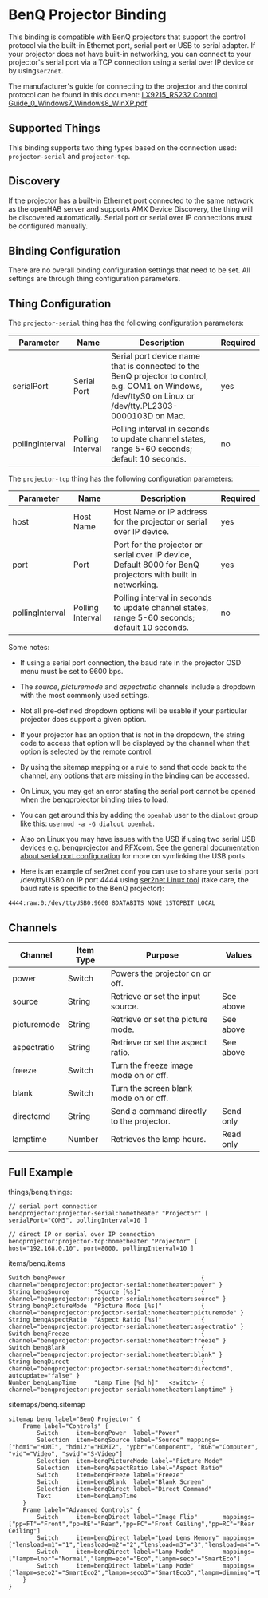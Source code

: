 # BenQ Projector Binding

This binding is compatible with BenQ projectors that support the control protocol via the built-in Ethernet port, serial port or USB to serial adapter.
If your projector does not have built-in networking, you can connect to your projector's serial port via a TCP connection using a serial over IP device or by using`ser2net`.  

The manufacturer's guide for connecting to the projector and the control protocol can be found in this document: [LX9215_RS232 Control Guide_0_Windows7_Windows8_WinXP.pdf](https://esupportdownload.benq.com/esupport/Projector/Control%20Protocols/LX9215/LX9215_RS232%20Control%20Guide_0_Windows7_Windows8_WinXP.pdf)

## Supported Things

This binding supports two thing types based on the connection used: `projector-serial` and `projector-tcp`.

## Discovery

If the projector has a built-in Ethernet port connected to the same network as the openHAB server and supports AMX Device Discovery, the thing will be discovered automatically.
Serial port or serial over IP connections must be configured manually.

## Binding Configuration

There are no overall binding configuration settings that need to be set.
All settings are through thing configuration parameters.

## Thing Configuration

The `projector-serial` thing has the following configuration parameters:

| Parameter       | Name             | Description                                                                                                                                               | Required |
|-----------------|------------------|-----------------------------------------------------------------------------------------------------------------------------------------------------------|----------|
| serialPort      | Serial Port      | Serial port device name that is connected to the BenQ projector to control, e.g. COM1 on Windows, /dev/ttyS0 on Linux or /dev/tty.PL2303-0000103D on Mac. | yes      |
| pollingInterval | Polling Interval | Polling interval in seconds to update channel states, range 5-60 seconds; default 10 seconds.                                                             | no       |

The `projector-tcp` thing has the following configuration parameters:

| Parameter       | Name             | Description                                                                                                 | Required |
|-----------------|------------------|-------------------------------------------------------------------------------------------------------------|----------|
| host            | Host Name        | Host Name or IP address for the projector or serial over IP device.                                         | yes      |
| port            | Port             | Port for the projector or serial over IP device, Default 8000 for BenQ projectors with built in networking. | yes      |
| pollingInterval | Polling Interval | Polling interval in seconds to update channel states, range 5-60 seconds; default 10 seconds.               | no       |

Some notes:

* If using a serial port connection, the baud rate in the projector OSD menu must be set to 9600 bps.
* The _source_, _picturemode_ and _aspectratio_ channels include a dropdown with the most commonly used settings.
* Not all pre-defined dropdown options will be usable if your particular projector does support a given option.
* If your projector has an option that is not in the dropdown, the string code to access that option will be displayed by the channel when that option is selected by the remote control.
* By using the sitemap mapping or a rule to send that code back to the channel, any options that are missing in the binding can be accessed.

* On Linux, you may get an error stating the serial port cannot be opened when the benqprojector binding tries to load.
* You can get around this by adding the `openhab` user to the `dialout` group like this: `usermod -a -G dialout openhab`.
* Also on Linux you may have issues with the USB if using two serial USB devices e.g. benqprojector and RFXcom. See the [general documentation about serial port configuration](/docs/administration/serial.html) for more on symlinking the USB ports.
* Here is an example of ser2net.conf you can use to share your serial port /dev/ttyUSB0 on IP port 4444 using [ser2net Linux tool](https://sourceforge.net/projects/ser2net/) (take care, the baud rate is specific to the BenQ projector):

```
4444:raw:0:/dev/ttyUSB0:9600 8DATABITS NONE 1STOPBIT LOCAL
```

## Channels

| Channel            | Item Type | Purpose                                             | Values    | 
| ------------------ | --------- | --------------------------------------------------- | --------- | 
| power              | Switch    | Powers the projector on or off.                     |           | 
| source             | String    | Retrieve or set the input source.                   | See above | 
| picturemode        | String    | Retrieve or set the picture mode.                   | See above | 
| aspectratio        | String    | Retrieve or set the aspect ratio.                   | See above | 
| freeze             | Switch    | Turn the freeze image mode on or off.               |           | 
| blank              | Switch    | Turn the screen blank mode on or off.               |           | 
| directcmd          | String    | Send a command directly to the projector.           | Send only | 
| lamptime           | Number    | Retrieves the lamp hours.                           | Read only | 

## Full Example

things/benq.things:

```
// serial port connection
benqprojector:projector-serial:hometheater "Projector" [ serialPort="COM5", pollingInterval=10 ]

// direct IP or serial over IP connection
benqprojector:projector-tcp:hometheater "Projector" [ host="192.168.0.10", port=8000, pollingInterval=10 ]

```

items/benq.items

```
Switch benqPower                                      { channel="benqprojector:projector-serial:hometheater:power" }
String benqSource       "Source [%s]"                 { channel="benqprojector:projector-serial:hometheater:source" }
String benqPictureMode  "Picture Mode [%s]"           { channel="benqprojector:projector-serial:hometheater:picturemode" }
String benqAspectRatio  "Aspect Ratio [%s]"           { channel="benqprojector:projector-serial:hometheater:aspectratio" }
Switch benqFreeze                                     { channel="benqprojector:projector-serial:hometheater:freeze" }
Switch benqBlank                                      { channel="benqprojector:projector-serial:hometheater:blank" }
String benqDirect                                     { channel="benqprojector:projector-serial:hometheater:directcmd", autoupdate="false" }
Number benqLampTime     "Lamp Time [%d h]"   <switch> { channel="benqprojector:projector-serial:hometheater:lamptime" }
```

sitemaps/benq.sitemap

```
sitemap benq label="BenQ Projector" {
    Frame label="Controls" {
        Switch     item=benqPower  label="Power"
        Selection  item=benqSource label="Source" mappings=["hdmi"="HDMI", "hdmi2"="HDMI2", "ypbr"="Component", "RGB"="Computer", "vid"="Video", "svid"="S-Video"]
        Selection  item=benqPictureMode label="Picture Mode"
        Selection  item=benqAspectRatio label="Aspect Ratio"
        Switch     item=benqFreeze label="Freeze"
        Switch     item=benqBlank  label="Blank Screen"
        Selection  item=benqDirect label="Direct Command"
        Text       item=benqLampTime
    }
    Frame label="Advanced Controls" {
        Switch     item=benqDirect label="Image Flip"       mappings=["pp=FT"="Front","pp=RE"="Rear","pp=FC"="Front Ceiling","pp=RC"="Rear Ceiling"]
        Switch     item=benqDirect label="Load Lens Memory" mappings=["lensload=m1"="1","lensload=m2"="2","lensload=m3"="3","lensload=m4"="4"]
        Switch     item=benqDirect label="Lamp Mode"        mappings=["lampm=lnor"="Normal","lampm=eco"="Eco","lampm=seco"="SmartEco"]
        Switch     item=benqDirect label="Lamp Mode"        mappings=["lampm=seco2"="SmartEco2","lampm=seco3"="SmartEco3","lampm=dimming"="Dimming","lampm=custom"="Custom"]
    }
}
```
